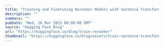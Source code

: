 ```yaml
---
title: "Training and Finetuning Reranker Models with Sentence Transformers v4"
description: ""
summary: ""
pubDate: "Wed, 26 Mar 2025 00:00:00 GMT"
source: "Hugging Face Blog"
url: "https://huggingface.co/blog/train-reranker"
thumbnail: "https://huggingface.co/blog/assets/train-sentence-transformers/st-hf-thumbnail.png"
---
```



